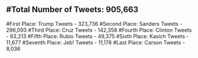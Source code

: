 #Total Number of Tweets: 905,663 
---
#First Place: Trump Tweets - 323,736
#Second Place: Sanders Tweets - 296,093
#Third Place: Cruz Tweets - 142,358
#Fourth Place: Clinton Tweets - 63,213
#Fifth Place: Rubio Tweets - 49,375
#Sixth Place: Kasich Tweets - 11,677
#Seventh Place: Jeb! Tweets - 11,178
#Last Place: Carson Tweets - 8,036
